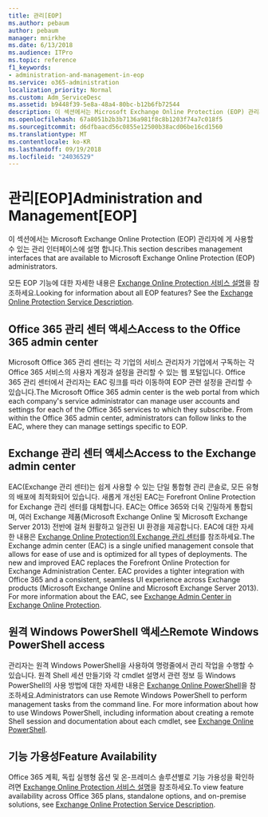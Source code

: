 ```yaml
---
title: 관리[EOP]
ms.author: pebaum
author: pebaum
manager: mnirkhe
ms.date: 6/13/2018
ms.audience: ITPro
ms.topic: reference
f1_keywords:
- administration-and-management-in-eop
ms.service: o365-administration
localization_priority: Normal
ms.custom: Adm_ServiceDesc
ms.assetid: b9448f39-5e8a-48a4-80bc-b12b6fb72544
description: 이 섹션에서는 Microsoft Exchange Online Protection (EOP) 관리자에 게 사용할 수 있는 관리 인터페이스에 설명 합니다.
ms.openlocfilehash: 67a8051b2b3b7136a981f8c8b1203f74a7c018f5
ms.sourcegitcommit: d6dfbaacd56c0855e12500b38acd06be16cd1560
ms.translationtype: MT
ms.contentlocale: ko-KR
ms.lasthandoff: 09/19/2018
ms.locfileid: "24036529"
---
```

# <a name="administration-and-managementeop"></a><span data-ttu-id="2dfc2-103">관리[EOP]</span><span class="sxs-lookup"><span data-stu-id="2dfc2-103">Administration and Management[EOP]</span></span>

<span data-ttu-id="2dfc2-104">이 섹션에서는 Microsoft Exchange Online Protection (EOP) 관리자에 게 사용할 수 있는 관리 인터페이스에 설명 합니다.</span><span class="sxs-lookup"><span data-stu-id="2dfc2-104">This section describes management interfaces that are available to Microsoft Exchange Online Protection (EOP) administrators.</span></span>
  
<span data-ttu-id="2dfc2-p101">모든 EOP 기능에 대한 자세한 내용은 [Exchange Online Protection 서비스 설명](exchange-online-protection-service-description.md)을 참조하세요.</span><span class="sxs-lookup"><span data-stu-id="2dfc2-p101">Looking for information about all EOP features? See the [Exchange Online Protection Service Description](exchange-online-protection-service-description.md).</span></span>
  
## <a name="access-to-the-office-365-admin-center"></a><span data-ttu-id="2dfc2-107">Office 365 관리 센터 액세스</span><span class="sxs-lookup"><span data-stu-id="2dfc2-107">Access to the Office 365 admin center</span></span>
<span data-ttu-id="2dfc2-108"><a name="BKMK_accesstotheoffice365admincenter"> </a></span><span class="sxs-lookup"><span data-stu-id="2dfc2-108"></span></span>

<span data-ttu-id="2dfc2-p102">Microsoft Office 365 관리 센터는 각 기업의 서비스 관리자가 기업에서 구독하는 각 Office 365 서비스의 사용자 계정과 설정을 관리할 수 있는 웹 포털입니다. Office 365 관리 센터에서 관리자는 EAC 링크를 따라 이동하여 EOP 관련 설정을 관리할 수 있습니다.</span><span class="sxs-lookup"><span data-stu-id="2dfc2-p102">The Microsoft Office 365 admin center is the web portal from which each company's service administrator can manage user accounts and settings for each of the Office 365 services to which they subscribe. From within the Office 365 admin center, administrators can follow links to the EAC, where they can manage settings specific to EOP.</span></span>
  
## <a name="access-to-the-exchange-admin-center"></a><span data-ttu-id="2dfc2-111">Exchange 관리 센터 액세스</span><span class="sxs-lookup"><span data-stu-id="2dfc2-111">Access to the Exchange admin center</span></span>
<span data-ttu-id="2dfc2-112"><a name="BKMK_accesstotheexchangeadmincenter"> </a></span><span class="sxs-lookup"><span data-stu-id="2dfc2-112"></span></span>

<span data-ttu-id="2dfc2-p103">EAC(Exchange 관리 센터)는 쉽게 사용할 수 있는 단일 통합형 관리 콘솔로, 모든 유형의 배포에 최적화되어 있습니다. 새롭게 개선된 EAC는 Forefront Online Protection for Exchange 관리 센터를 대체합니다. EAC는 Office 365와 더욱 긴밀하게 통합되며, 여러 Exchange 제품(Microsoft Exchange Online 및 Microsoft Exchange Server 2013) 전반에 걸쳐 원활하고 일관된 UI 환경을 제공합니다. EAC에 대한 자세한 내용은 [Exchange Online Protection의 Exchange 관리 센터](https://go.microsoft.com/fwlink/p/?LinkId=282381)를 참조하세요.</span><span class="sxs-lookup"><span data-stu-id="2dfc2-p103">The Exchange admin center (EAC) is a single unified management console that allows for ease of use and is optimized for all types of deployments. The new and improved EAC replaces the Forefront Online Protection for Exchange Administration Center. EAC provides a tighter integration with Office 365 and a consistent, seamless UI experience across Exchange products (Microsoft Exchange Online and Microsoft Exchange Server 2013). For more information about the EAC, see [Exchange Admin Center in Exchange Online Protection](https://go.microsoft.com/fwlink/p/?LinkId=282381).</span></span>
  
## <a name="remote-windows-powershell-access"></a><span data-ttu-id="2dfc2-117">원격 Windows PowerShell 액세스</span><span class="sxs-lookup"><span data-stu-id="2dfc2-117">Remote Windows PowerShell access</span></span>
<span data-ttu-id="2dfc2-118"><a name="BKMK_remotewindowspowershellaccess"> </a></span><span class="sxs-lookup"><span data-stu-id="2dfc2-118"></span></span>

 <span data-ttu-id="2dfc2-p104">관리자는 원격 Windows PowerShell을 사용하여 명령줄에서 관리 작업을 수행할 수 있습니다. 원격 Shell 세션 만들기와 각 cmdlet 설명서 관련 정보 등 Windows PowerShell의 사용 방법에 대한 자세한 내용은 [Exchange Online PowerShell](https://go.microsoft.com/fwlink/p/?LinkId=282266)을 참조하세요.</span><span class="sxs-lookup"><span data-stu-id="2dfc2-p104">Administrators can use Remote Windows PowerShell to perform management tasks from the command line. For more information about how to use Windows PowerShell, including information about creating a remote Shell session and documentation about each cmdlet, see [Exchange Online PowerShell](https://go.microsoft.com/fwlink/p/?LinkId=282266).</span></span>
  
## <a name="feature-availability"></a><span data-ttu-id="2dfc2-121">기능 가용성</span><span class="sxs-lookup"><span data-stu-id="2dfc2-121">Feature Availability</span></span>
<span data-ttu-id="2dfc2-122"><a name="BKMK_remotewindowspowershellaccess"> </a></span><span class="sxs-lookup"><span data-stu-id="2dfc2-122"></span></span>

<span data-ttu-id="2dfc2-123">Office 365 계획, 독립 실행형 옵션 및 온-프레미스 솔루션별로 기능 가용성을 확인하려면 [Exchange Online Protection 서비스 설명](exchange-online-protection-service-description.md)을 참조하세요.</span><span class="sxs-lookup"><span data-stu-id="2dfc2-123">To view feature availability across Office 365 plans, standalone options, and on-premise solutions, see [Exchange Online Protection Service Description](exchange-online-protection-service-description.md).</span></span>
  

